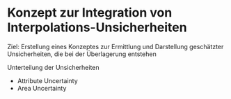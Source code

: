 # Konzept zur Integration von Interpolations-Unsicherheiten

Ziel: Erstellung eines Konzeptes zur Ermittlung und Darstellung geschätzter Unsicherheiten, die bei der Überlagerung entstehen

Unterteilung der Unsicherheiten
- Attribute Uncertainty
- Area Uncertainty
